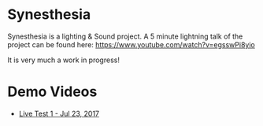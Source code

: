 # Synesthesia

Synesthesia is a lighting & Sound project. A 5 minute lightning talk
of the project can be found here: <https://www.youtube.com/watch?v=egsswPi8yio>

It is very much a work in progress!

# Demo Videos

* [Live Test 1 - Jul 23, 2017](https://www.youtube.com/watch?v=IWVBzzRnNas)